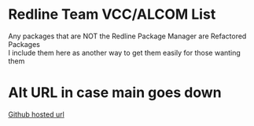 # Redline Team VCC/ALCOM List  
Any packages that are NOT the Redline Package Manager are Refactored Packages  
I include them here as another way to get them easily for those wanting them  
# Alt URL in case main goes down  
[Github hosted url](https://redline-team.github.io/RedlineList/)  
